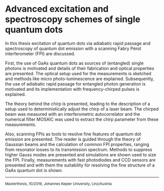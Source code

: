 # Advanced excitation and spectroscopy schemes of single quantum dots 

In this thesis excitation of quantum dots via adiabatic rapid passage and spectroscopy of quantum dot emission with a scanning Fabry Pérot interferometer (FPI) are discussed.

First, the use of GaAs quantum dots as sources of (entangled) single photons is motivated and details of their fabrication and optical properties are presented.
The optical setup used for the measurements is sketched and methods like micro photo-luminescence are explained.
Subsequently, the use of adiabatic rapid passage for entangled photon generation is motivated and its implementation with frequency-chirped pulses is explained.

The theory behind the chirp is presented, leading to the description of a setup used to deterministically adjust the chirp of a laser beam.
The chirped beam was measured with an interferometric autocorrelator and the numerical filter MOSAIC was used to extract the chirp parameter from these measurements.

Also, scanning FPIs as tools to resolve fine features of quantum dot emission are presented.
The reader is guided through the theory of Gaussian beams and the calculation of common FPI properties, ranging from resonator losses to its transmission spectrum.
Methods to suppress higher Gauss modes are presented and simulations are shown used to size the FPI.
Finally, measurements with fast photodiodes and CCD sensors are presented and with them the suitability for resolving the fine structure of a GaAs quantum dot is shown.   

------------------
<sub>Masterthesis, 10/2019, Johannes Kepler University, Linz/Austria<sub>
